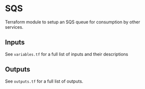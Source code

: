 # SQS

Terraform module to setup an SQS queue for consumption by other services.

## Inputs

See `variables.tf` for a full list of inputs and their descriptions

## Outputs

See `outputs.tf` for a full list of outputs.
